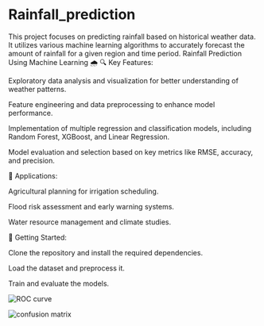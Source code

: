 # Rainfall_prediction
This project focuses on predicting rainfall based on historical weather data. It utilizes various machine learning algorithms to accurately forecast the amount of rainfall for a given region and time period.
Rainfall Prediction Using Machine Learning 🌧️
🔍 Key Features:

Exploratory data analysis and visualization for better understanding of weather patterns.

Feature engineering and data preprocessing to enhance model performance.

Implementation of multiple regression and classification models, including Random Forest, XGBoost, and Linear Regression.

Model evaluation and selection based on key metrics like RMSE, accuracy, and precision.

🚀 Applications:

Agricultural planning for irrigation scheduling.

Flood risk assessment and early warning systems.

Water resource management and climate studies.

🔗 Getting Started:

Clone the repository and install the required dependencies.

Load the dataset and preprocess it.

Train and evaluate the models.

![ROC curve](https://github.com/user-attachments/assets/6655c9b7-9fde-4a43-acc6-b6db038c1968)



![confusion matrix](https://github.com/user-attachments/assets/99ac9c9a-01b4-4b25-bb7c-bda57cdccf64)
